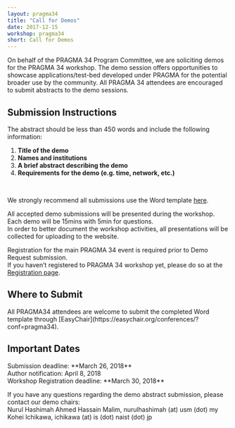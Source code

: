 ```yaml
---
layout: pragma34
title: "Call for Demos"
date: 2017-12-15
workshop: pragma34
short: Call for Demos
---
```


On behalf of the PRAGMA 34 Program Committee, we are soliciting demos for the
PRAGMA 34 workshop. The demo session offers opportunities to showcase applications/test-bed developed under PRAGMA for the potential broader use by the community. All PRAGMA 34 attendees are encouraged to submit abstracts to the demo
sessions.<br>
 
<div class="border"><h2>Submission Instructions</h2></div>

The abstract should be less than 450 words and include the following
information: <br>

 1. **Title of the demo** 
 2. **Names and institutions** 
 3. **A brief abstract describing the demo** 
 4. **Requirements for the demo (e.g. time, network, etc.)**

<br>

We strongly recommend all submissions use the Word template 
<a href="/images/pragma34/PRAGMA34_Demo_Abstract_Template2.dotx">here</a>.<br>

All accepted demo submissions will be presented during the workshop.<br>
Each demo will be 15mins with 5min for questions.<br>
In order to better document the workshop activities, all presentations will be collected for uploading to the website.<br>

Registration for the main PRAGMA 34 event is required prior to Demo Request submission. <br>
If you haven’t registered to PRAGMA 34 workshop yet, please do so at the [Registration page](http://www.pragma-grid.net/pragma34-registration/). 

<div class="border"><h2>Where to Submit</h2></div>
All PRAGMA34 attendees are welcome to submit the completed Word template through [EasyChair](https://easychair.org/conferences/?conf=pragma34).<br>

<div class="border"><h2>Important Dates</h2></div>
Submission deadline: **March 26, 2018**<br>
Author notification: April 8, 2018<br>
Workshop Registration deadline: **March 30, 2018**<br>

If you have any questions regarding the demo abstract submission, please contact our demo chairs:<br>
Nurul Hashimah Ahmed Hassain Malim, nurulhashimah (at) usm (dot) my<br>
Kohei Ichikawa, ichikawa (at) is (dot) naist (dot) jp<br>

